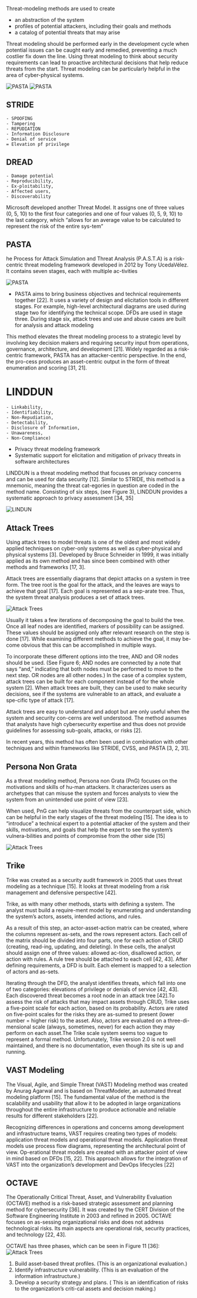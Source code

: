 Threat-modeling methods are used to create

- an abstraction of the system
- profiles of potential attackers, including their goals and methods
- a catalog of potential threats that may arise


Threat modeling should be performed early in the development cycle when potential issues can be caught early and remedied, preventing a much costlier fix down the line. Using threat modeling to think about security requirements can lead to proactive architectural decisions that help reduce threats from the start. 
Threat modeling can be particularly helpful in the area of cyber-physical systems.



![PASTA](https://gyazo.com/141d712a513198988071e5f425870cb4.png)
![PASTA](https://gyazo.com/8b6ea2189b6986541a3941605ab13693.png)



## STRIDE 
    - SPOOFING
    - Tampering 
    - REPUDIATION
    - Information Disclosure
    - Denial of service
    = Elevation pf privilege
    
## DREAD 
    - Damage potential
    - Reproducibility, 
    - Ex-ploitability, 
    - Affected users, 
    - Discoverability

Microsoft developed another Threat Model. It assigns one of three values (0, 5, 10) to the first four categories and one of four values (0, 5, 9, 10) to the last category, which “allows for an average value to be calculated to represent the risk of the entire sys-tem”

## PASTA 
he Process for Attack Simulation and Threat Analysis (P.A.S.T.A) is a risk-centric threat modeling framework developed in 2012 by Tony UcedaVélez. It contains seven stages, each with multiple ac-tivities

![PASTA](https://i.gyazo.com/116f7317d238bf3d9962c9e44e924ca6.png)

- PASTA aims to bring business objectives and technical requirements together [22]. It uses a variety of design and elicitation tools in different stages. For example, high-level architectural diagrams are used
during stage two for identifying the technical scope. DFDs are used in stage three. During stage six, attack trees and use and abuse cases are built for analysis and attack modeling

This method elevates the threat modeling process to a strategic level by involving key decision makers and requiring security input from operations, governance, architecture, and development [21]. Widely regarded as a risk-centric framework, PASTA has an attacker-centric perspective. In the end, the pro-cess produces an asset-centric output in the form of threat enumeration and scoring [31, 21].

# LINDDUN 
    - Linkability, 
    - Identifiability, 
    - Non-Repudiation, 
    - Detectability, 
    - Disclosure of Information,
    - Unawareness, 
    - Non-Compliance) 

- Privacy threat modeling framework
- Systematic support for elicitation and mitigation of privacy threats in software architectures

LINDDUN is a threat modeling method that focuses on privacy concerns and can be used for data security [12]. 
Similar to STRIDE, this method is a mnemonic, meaning the threat cat-egories in question are coded in the method name. 
Consisting of six steps, (see Figure 3), LINDDUN provides a systematic approach to privacy assessment [34, 35]


![LINDUN](https://i.gyazo.com/65866910b718430406043e7b3205332c.png)

## Attack Trees

Using attack trees to model threats is one of the oldest and most widely applied techniques on cyber-only systems as well as cyber-physical and physical systems [3]. Developed by Bruce Schneider in 1999, it was initially applied as its own method and has since been combined with other methods and frameworks [17, 3].

Attack trees are essentially diagrams that depict attacks on a system in tree form. The tree root is the goal for the attack, and the leaves are ways to achieve that goal [17]. Each goal is represented as a sep-arate tree. Thus, the system threat analysis produces a set of attack trees.


![Attack Trees](https://i.gyazo.com/3832ba23fb6aaa5bafa65fb1e8c6b752.png)


Usually it takes a few iterations of decomposing the goal to build the tree. Once all leaf nodes are identified, markers of possibility can be assigned. These values should be assigned only after relevant research on the step is done [17]. 
While examining different methods to achieve the goal, it may be-come obvious that this can be accomplished in multiple ways. 

To incorporate these different options into the tree, AND and OR nodes should be used. (See Figure 6; AND nodes are connected by a note that says “and,” indicating that both nodes must be performed to move to the next step. OR nodes are all other nodes.) In the case of a complex system, attack trees can be built for each component instead of for the whole system [2]. When attack trees are built, they can be used to make security decisions, see if the systems are vulnerable to an attack, and evaluate a spe-cific type of attack [17].

Attack trees are easy to understand and adopt but are only useful when the system and security con-cerns are well understood. The method assumes that analysts have high cybersecurity expertise and thus does not provide guidelines for assessing sub-goals, attacks, or risks [2].

In recent years, this method has often been used in combination with other techniques and within frameworks like STRIDE, CVSS, and PASTA [3, 2, 31].


## Persona Non Grata
As a threat modeling method, Persona non Grata (PnG) focuses on the motivations and skills of hu-man attackers. It characterizes users as archetypes that can misuse the system and forces analysts to view the system from an unintended use point of view [23]. 

When used, PnG can help visualize threats from the counterpart side, which can be helpful in the early stages of the threat modeling [15]. The idea is to “introduce” a technical expert to a potential attacker of the system and their skills, motivations, and goals that help the expert to see the system’s vulnera-bilities and points of compromise from the other side [15]

![Attack Trees](https://i.gyazo.com/c792e8c97afa554223202d41b8cec60b.png)


## Trike

Trike was created as a security audit framework in 2005 that uses threat modeling as a technique [15]. 
It looks at threat modeling from a risk management and defensive perspective [42].  

Trike, as with many other methods, starts with defining a system. The analyst must build a require-ment model by enumerating and understanding the system’s actors, assets, intended actions, and rules.
 
 As a result of this step, an actor-asset-action matrix can be created, where the columns represent as-sets, and the rows represent actors.  Each cell of the matrix should be divided into four parts, one for each action of CRUD (creating, read-ing, updating, and deleting). In these cells, the analyst should assign one of three values: allowed ac-tion, disallowed action, or action with rules. A rule tree should be attached to each cell [42, 43]. After defining requirements, a DFD is built. Each element is mapped to a selection of actors and as-sets.
  
  Iterating through the DFD, the analyst identifies threats, which fall into one of two categories: elevations of privilege or denials of service [42, 43]. Each discovered threat becomes a root node in an attack tree [42].To assess the risk of attacks that may impact assets through CRUD, Trike uses a five-point scale for each action, based on its probability. Actors are rated on five-point scales for the risks they are as-sumed to present (lower number = higher risk) to the asset. Also, actors are evaluated on a three-di-mensional scale (always, sometimes, never) for each action they may perform on each asset.The Trike scale system seems too vague to represent a formal method. Unfortunately, Trike version 2.0 is not well maintained, and there is no documentation, even though its site is up and running.
  
  
  
## VAST Modeling 
 
 The Visual, Agile, and Simple Threat (VAST) Modeling method was created by Anurag Agarwal and is based on ThreatModeler, an automated threat modeling platform [15]. The fundamental value of the method is the scalability and usability that allow it to be adopted in large organizations throughout the entire infrastructure to produce actionable and reliable results for different stakeholders [22]. 
 
 Recognizing differences in operations and concerns among development and infrastructure teams, VAST requires creating two types of models: application threat models and operational threat models. Application threat models use process flow diagrams, representing the architectural point of view. Op-erational threat models are created with an attacker point of view in mind based on DFDs [15, 22]. This approach allows for the integration of VAST into the organization’s development and DevOps lifecycles [22]
 
 
## OCTAVE
 
The Operationally Critical Threat, Asset, and Vulnerability Evaluation (OCTAVE) method is a risk-based strategic assessment and planning method for cybersecurity [36]. It was created by the CERT Division of the Software Engineering Institute in 2003 and refined in 2005. OCTAVE focuses on as-sessing organizational risks and does not address technological risks. Its main aspects are operational risk, security practices, and technology [22, 43].

OCTAVE has three phases, which can be seen in Figure 11 [36]:
![Attack Trees](https://gyazo.com/7a13db4b225a990655695fec6f0fdbb9.png)

1. Build asset-based threat profiles. (This is an organizational evaluation.) 
2. Identify infrastructure vulnerability. (This is an evaluation of the information infrastructure.)
3. Develop a security strategy and plans. ( This is an identification of risks to the organization’s criti-cal assets and decision making.) 